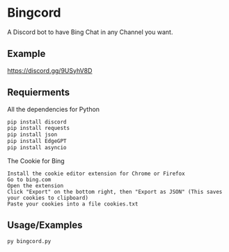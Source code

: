 
# Bingcord

A Discord bot to have Bing Chat in any Channel you want. 

## Example 
https://discord.gg/9USyhV8D
## Requierments
All the dependencies for Python
```python
pip install discord
pip install requests
pip install json
pip install EdgeGPT
pip install asyncio
```
The Cookie for Bing

    Install the cookie editor extension for Chrome or Firefox
    Go to bing.com
    Open the extension
    Click "Export" on the bottom right, then "Export as JSON" (This saves your cookies to clipboard)
    Paste your cookies into a file cookies.txt

## Usage/Examples

```python
py bingcord.py
```

